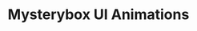 ---
title: Mysterybox UI Animations
description: Isometric Designing, Animation
categories:
- ANIMATION
layout: portfolio_detail
background-class: portBgImg

porject_title: Mysterybox UI Animations
porject_subtitle: Isometric Designing, Animation
porject_apple_imglink: ""
porject_android_imglink: ""
project_detail: This series of animations gives the users more fun based experience to a highly complex model. The animations gives the users visual instructions and cues making the users in App experience more enjoyable and relatable. Of course interactive animations are fun!
whatWeDoList:
- Isometric Designing
- Animation
img: "/assets/img/portfolio/Hashworks-Logo.svg"
imgContent:  An overview of the app using animation.
img1: "/assets/img/portfolio/Logo_step 1.svg"
img2: "/assets/img/portfolio/Logo_step 2.svg"
img3: "/assets/img/portfolio/Logo_step 3.svg"

variation_img1: "/assets/img/portfolio/card 1.1.svg"
variation_img2: "/assets/img/portfolio/card 1.2.svg"
variation_img3: "/assets/img/portfolio/card 1.3.svg"
variation_img4: "/assets/img/portfolio/card 2.1.svg"
variation_img5: "/assets/img/portfolio/card 3.1.png"
---